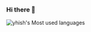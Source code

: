 ### Hi there 👋

<!--
**YHISH-yhish/YHISH-yhish** is a ✨ _special_ ✨ repository because its `README.md` (this file) appears on your GitHub profile.

Here are some ideas to get you started:

- 🔭 I’m currently working on ...
- 🌱 I’m currently learning ...
- 👯 I’m looking to collaborate on ...
- 🤔 I’m looking for help with ...
- 💬 Ask me about ...
- 📫 How to reach me: ...
- 😄 Pronouns: ...
- ⚡ Fun fact: ...
-->

![yhish's Most used languages](https://github-readme-stats.vercel.app/api/top-langs?username=YHISH_yhish&show_icons=true&count_private=true&theme=gotham)


